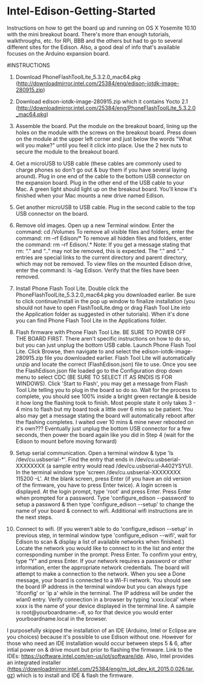 # Intel-Edison-Getting-Started
Instructions on how to get the board up and running on OS X Yosemite 10.10 with the mini breakout board. There's more than enough tutorials, walkthroughs, etc. for RPi, BBB and the others but had to go to several different sites for the Edison. Also, a good deal of info that's available focuses on the Arduino expansion board.

#INSTRUCTIONS
1. Download PhoneFlashToolLite_5.3.2.0_mac64.pkg (http://downloadmirror.intel.com/25384/eng/edison-iotdk-image-280915.zip)

2. Download edison-iotdk-image-280915.zip which it contains Yocto 2.1 (http://downloadmirror.intel.com/25384/eng/PhoneFlashToolLite_5.3.2.0_mac64.pkg) 

3. Assemble the board. Put the module on the breakout board, lining up the holes on the module with the screws on the breakout board. Press down on the module at the upper left corner and just below the words "What will you make?" until you feel it click into place. Use the 2 hex nuts to secure the module to the breakout board.

4. Get a microUSB to USB cable (these cables are commonly used to charge phones so don't go out & buy them if you have several laying around). Plug in one end of the cable to the bottom USB connector on the expansion board. Plug in the other end of the USB cable to your Mac. A green light should light up on the breakout board. You'll know it's finished when your Mac mounts a new drive named Edison.

5. Get another microUSB to USB cable. Plug in the second cable to the top USB connector on the board. 

6. Remove old images. Open up a new Terminal window. Enter the command:
cd /Volumes
To remove all visible files and folders, enter the command:
rm –rf Edison/*
To remove all hidden files and folders, enter the command:
rm –rf Edison/\.*
Note: If you get a message stating that rm: “.” and “..” may not be removed, this is expected. The “.” and “..” entries are special links to the current directory and parent directory, which may not be removed.
To view files on the mounted Edison drive, enter the command:
ls -lag Edison.
Verify that the files have been removed.

6. Install Phone Flash Tool Lite. Double click the PhoneFlashToolLite_5.3.2.0_mac64.pkg you downloaded earlier. Be sure to click continue/install in the pop up window to finalize installation (you should not have to open FlashToolLite.dmg or drag Flash Tool Lite into the Application folder as suggested in other tutorials). When it's done you can find Phone Flash Tool Lite in the Applications folder.

7. Flash firmware with Phone Flash Tool Lite. BE SURE TO POWER OFF THE BOARD FIRST. There aren't specific instructions on how to do so, but you can just unplug the bottom USB cable. Launch Phone Flash Tool Lite. Click Browse, then navigate to and select the edison-iotdk-image-280915.zip file you downloaded earlier. Flash Tool Lite will automatically unzip and locate the correct (FlashEdison.json) file to use. Once you see the FlashEdison.json file loaded go to the Configuration drop down menu to select CDC (BE SURE TO SELECT IT AS RNDIS IS FOR WINDOWS). Click 'Start to Flash', you may get a message from Flash Tool Lite telling you to plug in the board so do so. Wait for the process to complete, you should see 100% inside a bright green rectangle & beside it how long the flashing took to finish. Most people state it only takes 3 - 4 mins to flash but my board took a little over 6 mins so be patient. You also may get a message stating the board will automatically reboot after the flashing completes. I waited over 10 mins & mine never rebooted on it's own??? Eventually just unplug the bottom USB connector for a few seconds, then power the board again like you did in Step 4 (wait for the Edison to mount before moving forward)

8. Setup serial communication. Open a terminal window & type 'ls /dev/cu.usbserial-*'. Find the entry that ends in /dev/cu.usbserial-XXXXXXXX (a sample entry would read /dev/cu.usbserial-A402YSYU). In the terminal window type 'screen /dev/cu.usbserial-XXXXXXXX 115200 –L'. At the blank screen, press Enter (if you have an old version of the firmware, you have to press Enter twice). A login screen is displayed. At the login prompt, type 'root' and press Enter. Press Enter when prompted for a password. Type 'configure_edison --password' to setup a password & then type 'configure_edison --setup' to change the name of your board & connect to wifi. Additional wifi instructions are in the next steps.

9. Connect to wifi. (If you weren't able to do 'configure_edison --setup' in previous step, in terminal window type 'configure_edison --wifi', wait for Edison to scan & display a list of available networks when finished.) Locate the network you would like to connect to in the list and enter the corresponding number in the prompt. Press Enter. To confirm your entry, type “Y” and press Enter. If your network requires a password or other information, enter the appropriate network credentials. The board will attempt to make a connection to the network. When you see a Done message, your board is connected to a Wi-Fi network. You should see the board IP address in the terminal window but you can always type 'ifconfig' or 'ip a' while in the terminal. The IP address will be under the wlan0 entry. Verify connection in a browser by typing 'xxxx.local' where xxxx is the name of your device displayed in the terminal line. A sample is root@yourboardname:~#, so for that device you would enter yourboardname.local in the browser.

I purposefully skipped the installation of an IDE (Arduino, Intel or Eclipse are you choices) because it's possible to use Edison without one. However for those who need an IDE installation would occur between steps 5 & 6, after intial power on & drive mount but prior to flashing the firmware. Link to the IDEs: https://software.intel.com/en-us/iot/software/ide. Also, Intel provides an integrated installer (https://downloadmirror.intel.com/25384/eng/m_iot_dev_kit_2015.0.026.tar.gz) which is to install and IDE & flash the firmware.

